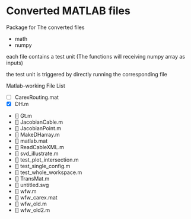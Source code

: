 # Converted MATLAB files

Package for The converted files
  
 - math
 - numpy
  
each file contains a test unit (The functions will receiving numpy array as inputs)

the test unit is triggered by directly running the corresponding file


Matlab-working File List
  - [ ] CarexRouting.mat
  - [x] DH.m
  - [] Gt.m
  - [] JacobianCable.m
  - [] JacobianPoint.m
  - [] MakeDHarray.m
  - [] matlab.mat
  - [] ReadCableXML.m
  - [] svd_illustrate.m
  - [] test_plot_intersection.m
  - [] test_single_config.m
  - [] test_whole_workspace.m
  - [] TransMat.m
  - [] untitled.svg
  - [] wfw.m
  - [] wfw_carex.mat
  - [] wfw_old.m
  - [] wfw_old2.m
